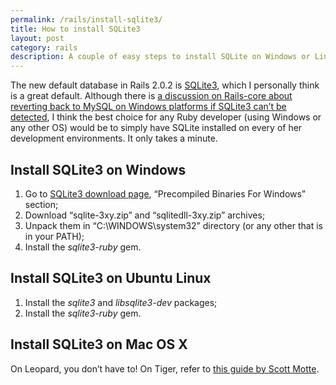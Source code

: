 ```yaml
---
permalink: /rails/install-sqlite3/
title: How to install SQLite3
layout: post
category: rails
description: A couple of easy steps to install SQLite on Windows or Linux
---
```


The new default database in Rails 2.0.2 is [SQLite3][1], which I personally think is a great default. Although there is [a discussion on Rails-core about reverting back to MySQL on Windows platforms if SQLite3 can’t be detected][2], I think the best choice for any Ruby developer (using Windows or any other OS) would be to simply have SQLite installed on every of her development environments. It only takes a minute.

<h2 id="windows">Install SQLite3 on Windows</h2>

1. Go to [SQLite3 download page][3], “Precompiled Binaries For Windows” section;
2. Download “sqlite-3xy.zip” and “sqlitedll-3xy.zip” archives;
3. Unpack them in “C:\WINDOWS\system32” directory (or any other that is in your PATH);
4. Install the <i>sqlite3-ruby</i> gem.

<h2 id="linux">Install SQLite3 on Ubuntu Linux</h2>

1. Install the <i>sqlite3</i> and <i>libsqlite3-dev</i> packages;
2. Install the <i>sqlite3-ruby</i> gem.

<h2 id="mac">Install SQLite3 on Mac OS X</h2>

On Leopard, you don’t have to! On Tiger, refer to [this guide by Scott Motte][4].


[1]: http://www.sqlite.org/
[2]: http://groups.google.com/group/rubyonrails-core/t/5e13088c604c7216
[3]: http://www.sqlite.org/download.html
[4]: http://scottmotte.com/archives/77